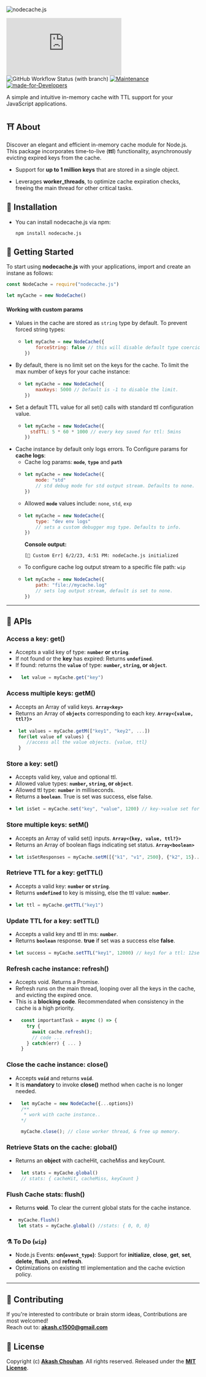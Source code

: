 ![nodecache.js](https://github.com/akashchouhan16/nodeCache.js/assets/56465610/3c72f526-73f2-4528-b01d-d188532b8231)


![Travis Build Status](https://img.shields.io/travis/com/akashchouhan16/nodecache.js?label=Travis+CI+build&color=F2ECAC)
![GitHub Workflow Status (with branch)](https://img.shields.io/github/actions/workflow/status/akashchouhan16/nodeCache.js/nodecache-unit-tests.yml?&label=%20Node.js%20CI)
[![Maintenance](https://img.shields.io/badge/Maintained%3F-Yes-1dbf73.svg)](https://github.com/akashchouhan16/nodeCache.js "nodeCache.js is actively Maintained")
[![made-for-Developers](https://img.shields.io/badge/Made%20for-Developers-238636.svg)](https://github.com/akashchouhan16/nodeCache.js "nodeCache.js")

A simple and intuitive in-memory cache with TTL support for your JavaScript applications.
## ⛩️ About

Discover an elegant and efficient in-memory cache module for Node.js. This package incorporates time-to-live (**ttl**) functionality, asynchronously evicting expired keys from the cache.

- Support for **up to 1 million keys** that are stored in a single object.

- Leverages **worker_threads**, to optimize cache expiration checks, freeing the main thread for other critical tasks.


## 📜 Installation
- You can install nodecache.js via npm:
    ```properties
    npm install nodecache.js
    ```


## 📒 Getting Started

To start using **nodecache.js** with your applications, import and create an instane as follows:
```js
const NodeCache = require("nodecache.js")

let myCache = new NodeCache()
```

#### **Working with custom params**
- Values in the cache are stored as `string` type by default. To prevent forced string types:
  - ```js
    let myCache = new NodeCache({
        forceString: false // this will disable default type coercion.
    }) 
    ```
- By default, there is no limit set on the keys for the cache. To limit the max number of keys for your cache instance:
  - ```js
    let myCache = new NodeCache({
        maxKeys: 5000 // Default is -1 to disable the limit.
    }) 
    ```
- Set a default TTL value for all set() calls with standard ttl configuration value.
  - ```js
    let myCache = new NodeCache({
      stdTTL: 5 * 60 * 1000 // every key saved for ttl: 5mins 
    })
    ```
- Cache instance by default only logs errors. To Configure params for **cache logs**:
  - Cache log params: **`mode`**, **`type`** and **`path`**
  - ```js
    let myCache = new NodeCache({
        mode: "std" 
        // std debug mode for std output stream. Defaults to none.
    })
    ```
  - Allowed **`mode`** values include: `none`, `std`, `exp`
  - ```js
    let myCache = new NodeCache({
        type: "dev env logs" 
        // sets a custom debugger msg type. Defaults to info.
    })
    ```
    **Console output:**
     ```shell
     [🍁 Custom Err] 6/2/23, 4:51 PM: nodeCache.js initialized
     ```
  - To configure cache log output stream to a specific file path: `wip`
  - ```js
    let myCache = new NodeCache({
        path: "file://mycache.log" 
        // sets log output stream, default is set to none.
    })
    ```
---

## 💽 APIs
### Access a key: get()
  - Accepts a valid key of type: **`number` or `string`**.
  - If not found or the **key** has expired: Returns **`undefined`**.
  - If found: returns the **`value`** of type: **`number`, `string`, or `object`**.
  - ```js
      let value = myCache.get("key")
    ``` 
### Access multiple keys: getM()
  - Accepts an Array of valid keys. **`Array<key>`**
  - Returns an Array of **`objects`** corresponding to each key. **`Array<{value, ttl?}>`**
  - ```js
     let values = myCache.getM(["key1", "key2", ...])
     for(let value of values) {
        //access all the value objects. {value, ttl}
     }
    ``` 
### Store a key: set()
  - Accepts valid key, value and optional ttl.
  - Allowed value types: **`number`, `string`, or `object`**.
  - Allowed ttl type: **`number`** in milliseconds.
  - Returns a **`boolean`**. True is set was success, else false.
  - ```js
    let isSet = myCache.set("key", "value", 1200) // key->value set for 1.2s
    ```
### Store multiple keys: setM()
  - Accepts an Array of valid set() inputs. **`Array<{key, value, ttl?}>`**
  - Returns an Array of boolean flags indicating set status. **`Array<boolean>`**
  - ```js
    let isSetResponses = myCache.setM([{"k1", "v1", 2500}, {"k2", 15}...])
    ```

### Retrieve TTL for a key: getTTL()
  - Accepts a valid key: **`number` or `string`**.
  - Returns **`undefined`** to key is missing, else the ttl value: **`number`**.
  - ```js
    let ttl = myCache.getTTL("key1")
    ```
### Update TTL for a key: setTTL()
  - Accepts a valid key and ttl in ms: **`number`**.
  - Returns **`boolean`** response. **true** if set was a success else **false**.
  - ```js
    let success = myCache.setTTL("key1", 12000) // key1 for a ttl: 12sec
    ```
### Refresh cache instance: refresh()
  - Accepts void. Returns a Promise.
  - Refresh runs on the main thread, looping over all the keys in the cache, and evicting the expired once.
  - This is a **blocking code**. Recommendated when consistency in the cache is a high priority.
  - ```js
      const importantTask = async () => {
        try {
          await cache.refresh();
          // code ...
        } catch(err) { ... }
      }
    ```
### Close the cache instance: close()
- Accepts **`void`** and returns **`void`**.
- It is **mandatory** to invoke **close()** method when cache is no longer needed.
- ```js
    let myCache = new NodeCache({...options})
    /** 
     * work with cache instance..
    */

    myCache.close(); // close worker thread, & free up memory.
  ```

### Retrieve Stats on the cache: global()
  - Returns an **object** with cacheHit, cacheMiss and keyCount.
  - ```js
      let stats = myCache.global()
      // stats: { cacheHit, cacheMiss, keyCount }
    ```
### Flush Cache stats: flush()
  - Returns **void**. To clear the current global stats for the cache instance.
  - ```js
     myCache.flush()
     let stats = myCache.global() //stats: { 0, 0, 0}
    ```

### ⚗️ To Do (`wip`)
- Node.js Events: **on(`event_type`)**: Support for **initialize**, **close**,  **get**, **set**, **delete**, **flush**, and **refresh**.
- Optimizations on existing ttl implementation and the cache eviction policy.
---

## 🔖 Contributing
If you're interested to contribute or brain storm ideas, Contributions are most welcomed! </br>
Reach out to: **[akash.c1500@gmail.com](mailto:akash.c1500@gmail.com "Akash's Gmail")**  
## 📜 License
Copyright (c) **[Akash Chouhan](https://github.com/akashchouhan16 "Akash Chouhan")**. All rights reserved. Released under the **[MIT License](https://github.com/akashchouhan16/nodeCache.js/blob/master/LICENSE "nodeCache.js License")**.
